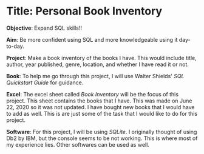 # Title: Personal Book Inventory

**Objective**: Expand SQL skills!!

**Aim**: Be more confident using SQL and more knowledgeable using it day-to-day.

**Project**: Make a book inventory of the books I have. This would include title, author, year published, genre, location, and whether I have read it or not.

**Book**: To help me go through this project, I will use Walter Shields' *SQL Quickstart Guide* for guidance.

**Excel**: The excel sheet called *Book Inventory* will be the focus of this project. This sheet contains the books that I have. This was made on June 22, 2020 so it was not updated. I have bought new books that I would have to add as well. This is are just some of the task that I would like to do for this project. 

**Software**: For this project, I will be using *SQLite*. I originally thought of using Db2 by IBM, but the console seems to be not working. This is where most of my experience lies. Other softwares can be used as well. 
